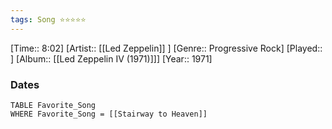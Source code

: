 ```yaml
---
tags: Song ⭐⭐⭐⭐⭐ 
---
```

[Time:: 8:02]
[Artist:: [[Led Zeppelin]] ]
[Genre:: Progressive Rock]
[Played:: ]
[Album:: [[Led Zeppelin IV (1971)]]]
[Year:: 1971]
### Dates
````dataview
TABLE Favorite_Song
WHERE Favorite_Song = [[Stairway to Heaven]]
````